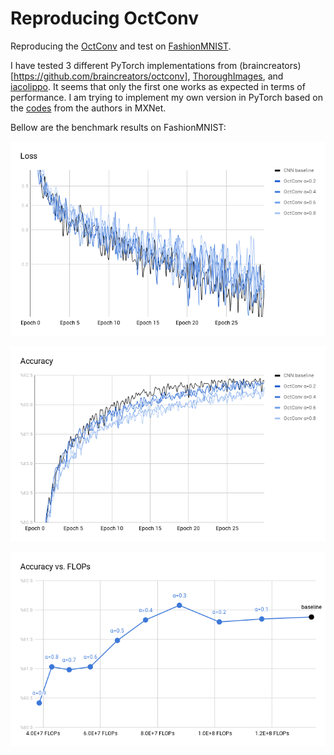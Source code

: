 # Reproducing OctConv
Reproducing the [OctConv](https://arxiv.org/abs/1904.05049) and test on [FashionMNIST](https://github.com/zalandoresearch/fashion-mnist).

I have tested 3 different PyTorch implementations from (braincreators)[https://github.com/braincreators/octconv], [ThoroughImages](https://github.com/ThoroughImages/OctConv), and [iacolippo](https://github.com/iacolippo/octconv-pytorch). It seems that only the first one works as expected in terms of performance. I am trying to implement my own version in PyTorch based on the [codes](https://github.com/facebookresearch/OctConv) from the authors in MXNet.

Bellow are the benchmark results on FashionMNIST:

![loss](https://github.com/yunzhishi/reproducing-octconv/raw/master/results/loss.png "Validation loss during training")

![acc](https://github.com/yunzhishi/reproducing-octconv/raw/master/results/acc.png "Validation accuracy during training")

![loss](https://github.com/yunzhishi/reproducing-octconv/raw/master/results/flops_vs_acc.png "FLOPs vs. Accuracy")
